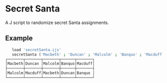 # Secret Santa

A J script to randomize secret Santa assignments.

## Example

```j
   load 'secretSanta.ijs'
   secretSanta ('Macbeth' ; 'Duncan' ; 'Malcolm' ; 'Banquo' ; 'Macduff')
┌───────┬───────┬───────┬──────┬───────┐
│Macbeth│Duncan │Malcolm│Banquo│Macduff│
├───────┼───────┼───────┼──────┼───────┤
│Malcolm│Macduff│Macbeth│Duncan│Banquo │
└───────┴───────┴───────┴──────┴───────┘
```
